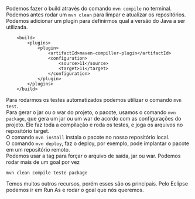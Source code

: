 Podemos fazer o build através do comando `mvn compile` no terminal. Podemos antes rodar um `mvn clean` para limpar e atualizar os repositórios.<br>
Podemos adicionar um plugin para definirmos qual a versão do Java a ser utilizada.
```
  	<build>
		<plugins>
			<plugin>
				<artifactId>maven-compiller-plugin</artifactId>
				<configuration>
					<source>11</source>
					<target>11</target>
				</configuration>
			</plugin>
		</plugins>  	
  	</build>
```
Para rodarmos os testes automatizados podemos utilizar o comando `mvn test`.<br>
Para gerar o jar ou o war do projeto, o pacote, usamos o comando `mvn package`, que gera um jar ou um war de acordo com as configurações do projeto. Ele faz toda a compilação e roda os testes, e joga os arquivos no repositório target.<br>
O comando `mvn install` instala o pacote no nosso repositório local.<br>
O comando `mvn deploy`, faz o deploy, por exemplo, pode implantar o pacote em um repositório remoto.<br>
Podemos usar a tag <packaging> para forçar o arquivo de saída, jar ou war. Podemos rodar mais de um goal por vez
```
mvn clean compile teste package
```
Temos muitos outros recursos, porém esses são os principais. Pelo Eclipse podemos ir em Run As e rodar o goal que nós queremos.